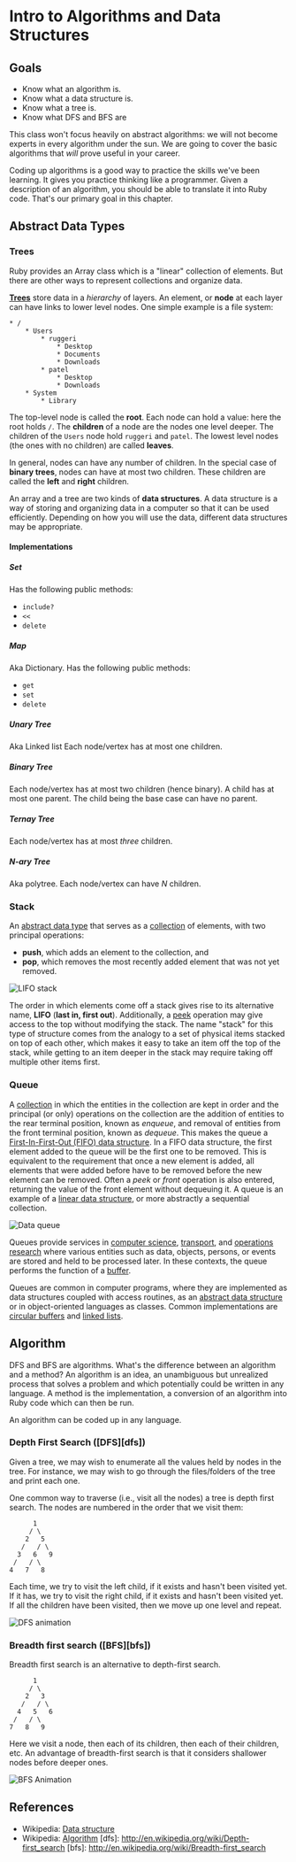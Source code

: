 # Intro to Algorithms and Data Structures

## Goals

* Know what an algorithm is.
* Know what a data structure is.
* Know what a tree is.
* Know what DFS and BFS are

This class won't focus heavily on abstract algorithms: we will not
become experts in every algorithm under the sun. We are going to cover
the basic algorithms that *will* prove useful in your career.

Coding up algorithms is a good way to practice the skills we've been
learning. It gives you practice thinking like a programmer. Given a
description of an algorithm, you should be able to translate it into
Ruby code. That's our primary goal in this chapter.

## Abstract Data Types

### Trees

Ruby provides an Array class which is a "linear" collection of
elements. But there are other ways to represent collections and
organize data.

[**Trees**](http://en.wikipedia.org/wiki/Tree_data_structure) store data in a *hierarchy* of layers. An element,
or **node** at each layer can have links to lower level nodes. One simple example is a file system:

    * /
        * Users
            * ruggeri
                * Desktop
                * Documents
                * Downloads
            * patel
                * Desktop
                * Downloads
        * System
            * Library

The top-level node is called the **root**. Each node can hold a value:
here the root holds `/`. The **children** of a node are the nodes one
level deeper. The children of the `Users` node hold `ruggeri` and
`patel`. The lowest level nodes (the ones with no children) are called
**leaves**.

In general, nodes can have any number of children. In the special case of **binary trees**, nodes can have at most two children. These children are called the **left** and **right** children.

An array and a tree are two kinds of **data structures**. A data structure is a way of storing and organizing data in a computer so that it can be used efficiently. Depending on how you will use the data, different data structures may be appropriate.

#### Implementations
##### Set
Has the following public methods:
  - `include?`
  - `<<`
  - `delete`

##### Map
Aka Dictionary. Has the following public methods:
  - `get`
  - `set`
  - `delete`

##### Unary Tree
Aka Linked list
Each node/vertex has at most one children.

##### Binary Tree
Each node/vertex has at most two children (hence binary). A child has at most one parent. The child being the base case can have no parent.

##### Ternay Tree
Each node/vertex has at most *three* children.

##### N-ary Tree
Aka polytree. Each node/vertex can have *N*  children.

### Stack
An [abstract data type](https://en.wikipedia.org/wiki/Abstract_data_type) that serves as a [collection](https://en.wikipedia.org/wiki/Collection_(computing)) of elements, with two principal operations:

- **push**, which adds an element to the collection, and
- **pop**, which removes the most recently added element that was not yet removed.

![LIFO stack](assets/Lifo_stack.png)

The order in which elements come off a stack gives rise to its alternative name, **LIFO** (**last in, first out**). Additionally, a [peek](https://en.wikipedia.org/wiki/Peek_(data_type_operation)) operation may give access to the top without modifying the stack. The name "stack" for this type of structure comes from the analogy to a set of physical items stacked on top of each other, which makes it easy to take an item off the top of the stack, while getting to an item deeper in the stack may require taking off multiple other items first.

### Queue
A [collection](https://en.wikipedia.org/wiki/Collection_(abstract_data_type)) in which the entities in the collection are kept in order and the principal (or only) operations on the collection are the addition of entities to the rear terminal position, known as *enqueue*, and removal of entities from the front terminal position, known as *dequeue*. This makes the queue a [First-In-First-Out (FIFO) data structure](https://en.wikipedia.org/wiki/FIFO_(computing_and_electronics)). In a FIFO data structure, the first element added to the queue will be the first one to be removed. This is equivalent to the requirement that once a new element is added, all elements that were added before have to be removed before the new element can be removed. Often a *peek* or *front* operation is also entered, returning the value of the front element without dequeuing it. A queue is an example of a [linear data structure](https://en.wikipedia.org/wiki/Linear_data_structure), or more abstractly a sequential collection.

![Data queue](assets/Data_Queue.svg.png)

Queues provide services in [computer science](https://en.wikipedia.org/wiki/Computer_science), [transport](https://en.wikipedia.org/wiki/Transport), and [operations research](https://en.wikipedia.org/wiki/Operations_research) where various entities such as data, objects, persons, or events are stored and held to be processed later. In these contexts, the queue performs the function of a [buffer](https://en.wikipedia.org/wiki/Buffer_(computer_science)).

Queues are common in computer programs, where they are implemented as data structures coupled with access routines, as an [abstract data structure](https://en.wikipedia.org/wiki/Abstract_data_structure) or in object-oriented languages as classes. Common implementations are [circular buffers](https://en.wikipedia.org/wiki/Circular_buffer) and [linked lists](https://en.wikipedia.org/wiki/Linked_list).

## Algorithm

DFS and BFS are algorithms. What's the difference between an
algorithm and a method? An algorithm is an idea, an unambiguous but
unrealized process that solves a problem and which potentially could
be written in any language. A method is the implementation, a
conversion of an algorithm into Ruby code which can then be run.

An algorithm can be coded up in any language.


### Depth First Search ([DFS][dfs])

Given a tree, we may wish to enumerate all the values held by nodes in
the tree. For instance, we may wish to go through the files/folders of
the tree and print each one.

One common way to traverse (i.e., visit all the nodes) a tree is depth
first search. The nodes are numbered in the order that we visit them:

          1
         / \
        2   5
       /   / \
      3   6   9
     /   / \
    4   7   8

Each time, we try to visit the left child, if it exists and hasn't
been visited yet. If it has, we try to visit the right child, if it
exists and hasn't been visited yet. If all the children have been
visited, then we move up one level and repeat.

![DFS animation](https://upload.wikimedia.org/wikipedia/commons/7/7f/Depth-First-Search.gif)



### Breadth first search ([BFS][bfs])

Breadth first search is an alternative to depth-first search.

          1
         / \
        2   3
       /   / \
      4   5   6
     /   / \
    7   8   9

Here we visit a node, then each of its children, then each of their children, etc. An advantage of breadth-first search is that it considers shallower nodes before deeper ones.

![BFS Animation](http://www.how2examples.com/artificial-intelligence/images/Breadth-First-Search.gif)

## References

* Wikipedia: [Data structure](http://en.wikipedia.org/wiki/Data_structure)
* Wikipedia: [Algorithm](http://en.wikipedia.org/wiki/Algorithm)
[dfs]: http://en.wikipedia.org/wiki/Depth-first_search
[bfs]: http://en.wikipedia.org/wiki/Breadth-first_search